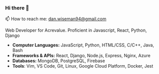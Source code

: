 ### Hi there 👋
 
 📫 How to reach me: dan.wiseman94@gmail.com
  
Web Developer for Acrevalue. Proficient in Javascript, React, Python, Django
 
* **Computer Languages:** JavaScript, Python, HTML/CSS, C/C++, Java, Bash 
* **Frameworks & APIs:** React, Django, Node.js, Express, Nginx, Azure 
* **Databases:** MongoDB, PostgreSQL, Firebase 
* **Tools**:   Vim, VS Code, Git, Linux, Google Cloud Platform, Docker, Jest

<!--
**dan-wiseman94/dan-wiseman94** is a ✨ _special_ ✨ repository because its `README.md` (this file) appears on your GitHub profile.

Here are some ideas to get you started:

- 🔭 I’m currently working on ...
- 🌱 I’m currently learning ...
- 👯 I’m looking to collaborate on ...
- 🤔 I’m looking for help with ...
- 💬 Ask me about ...
- 📫 How to reach me: ...
- 😄 Pronouns: ...
- ⚡ Fun fact: ...
-->


